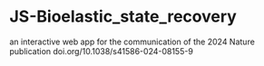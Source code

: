 # JS-Bioelastic_state_recovery
an interactive web app for the communication of the 2024 Nature publication doi.org/10.1038/s41586-024-08155-9

